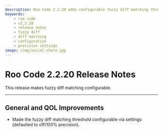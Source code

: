 ```yaml
---
description: Roo Code 2.2.20 adds configurable fuzzy diff matching threshold via settings, defaulting to 100% precision for accurate code edits.
keywords:
    - roo code
    - v2.2.20
    - release notes
    - fuzzy diff
    - diff matching
    - configuration
    - precision settings
image: /img/social-share.jpg
---
```


# Roo Code 2.2.20 Release Notes

This release makes fuzzy diff matching configurable.

---

## General and QOL Improvements

- Made the fuzzy diff matching threshold configurable via settings (defaulted to off/100% precision).
